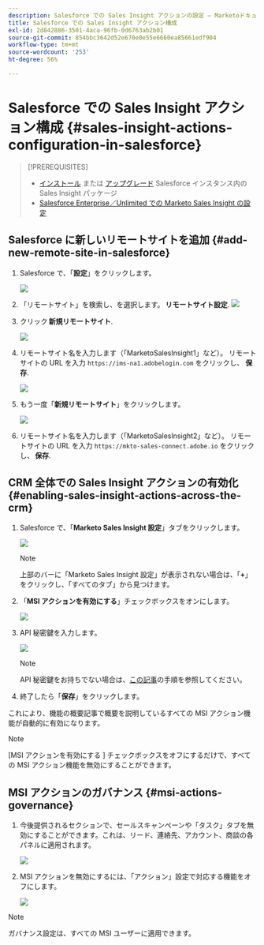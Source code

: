 ```yaml
---
description: Salesforce での Sales Insight アクションの設定 — Marketoドキュメント — 製品ドキュメント
title: Salesforce での Sales Insight アクション構成
exl-id: 2d842886-3501-4aca-96fb-0d6763ab2b01
source-git-commit: 854bbc3642d52e670e0e55e6660ea85661edf904
workflow-type: tm+mt
source-wordcount: '253'
ht-degree: 56%

---
```


# Salesforce での Sales Insight アクション構成 {#sales-insight-actions-configuration-in-salesforce}

>[!PREREQUISITES]
>
>* [インストール](/help/marketo/product-docs/marketo-sales-insight/msi-for-salesforce/installation/install-marketo-sales-insight-package-in-salesforce-appexchange.md) または [アップグレード](/help/marketo/product-docs/marketo-sales-insight/msi-for-salesforce/upgrading/upgrading-your-msi-package.md) Salesforce インスタンス内の Sales Insight パッケージ
>* [Salesforce Enterprise／Unlimited での Marketo Sales Insight の設定](/help/marketo/product-docs/marketo-sales-insight/msi-for-salesforce/configuration/configure-marketo-sales-insight-in-salesforce-enterprise-unlimited.md)


## Salesforce に新しいリモートサイトを追加 {#add-new-remote-site-in-salesforce}

1. Salesforce で、「**設定**」をクリックします。

   ![](assets/msi-actions-configuration-in-salesforce-1.png)

1. 「リモートサイト」を検索し、を選択します。 **リモートサイト設定**.
   ![](assets/msi-actions-configuration-in-salesforce-2.png)

1. クリック **新規リモートサイト**.

   ![](assets/msi-actions-configuration-in-salesforce-3.png)

1. リモートサイト名を入力します（「MarketoSalesInsight1」など）。 リモートサイトの URL を入力 `https://ims-na1.adobelogin.com` をクリックし、 **保存**.

   ![](assets/msi-actions-configuration-in-salesforce-4.png)

1. もう一度「**新規リモートサイト**」をクリックします。

   ![](assets/msi-actions-configuration-in-salesforce-4a.png)

1. リモートサイト名を入力します（「MarketoSalesInsight2」など）。 リモートサイトの URL を入力 `https://mkto-sales-connect.adobe.io` をクリックし、 **保存**.

## CRM 全体での Sales Insight アクションの有効化 {#enabling-sales-insight-actions-across-the-crm}

1. Salesforce で、「**Marketo Sales Insight 設定**」タブをクリックします。

   ![](assets/msi-actions-configuration-in-salesforce-5.png)

   >[!NOTE]
   >
   >上部のバーに「Marketo Sales Insight 設定」が表示されない場合は、「**+**」をクリックし、「すべてのタブ」から見つけます。

1. 「**MSI アクションを有効にする**」チェックボックスをオンにします。

   ![](assets/msi-actions-configuration-in-salesforce-6.png)

1. API 秘密鍵を入力します。

   ![](assets/msi-actions-configuration-in-salesforce-7.png)

   >[!NOTE]
   >
   >API 秘密鍵をお持ちでない場合は、[この記事](/help/marketo/product-docs/marketo-sales-insight/msi-for-salesforce/configuration/configure-marketo-sales-insight-in-salesforce-enterprise-unlimited.md)の手順を参照してください。

1. 終了したら「**保存**」をクリックします。

これにより、機能の概要記事で概要を説明しているすべての MSI アクション機能が自動的に有効になります。

>[!NOTE]
>
>[MSI アクションを有効にする ] チェックボックスをオフにするだけで、すべての MSI アクション機能を無効にすることができます。

## MSI アクションのガバナンス {#msi-actions-governance}

1. 今後提供されるセクションで、セールスキャンペーンや「タスク」タブを無効にすることができます。これは、リード、連絡先、アカウント、商談の各パネルに適用されます。

   ![](assets/msi-actions-configuration-in-salesforce-8.png)

1. MSI アクションを無効にするには、「アクション」設定で対応する機能をオフにします。

   ![](assets/msi-actions-configuration-in-salesforce-9.png)

>[!NOTE]
>
>ガバナンス設定は、すべての MSI ユーザーに適用できます。
